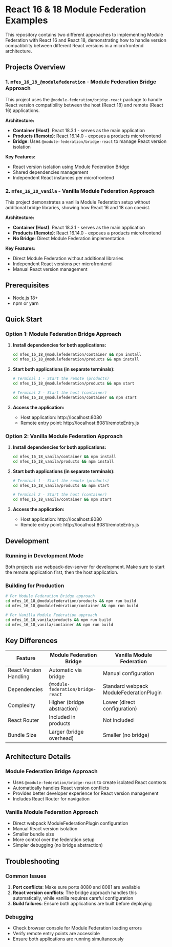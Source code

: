 # React 16 & 18 Module Federation Examples

This repository contains two different approaches to implementing Module Federation with React 16 and React 18, demonstrating how to handle version compatibility between different React versions in a microfrontend architecture.

## Projects Overview

### 1. `mfes_16_18_@modulefederation` - Module Federation Bridge Approach
This project uses the `@module-federation/bridge-react` package to handle React version compatibility between the host (React 18) and remote (React 16) applications.

**Architecture:**
- **Container (Host)**: React 18.3.1 - serves as the main application
- **Products (Remote)**: React 16.14.0 - exposes a products microfrontend
- **Bridge**: Uses `@module-federation/bridge-react` to manage React version isolation

**Key Features:**
- React version isolation using Module Federation Bridge
- Shared dependencies management
- Independent React instances per microfrontend

### 2. `mfes_16_18_vanila` - Vanilla Module Federation Approach
This project demonstrates a vanilla Module Federation setup without additional bridge libraries, showing how React 16 and 18 can coexist.

**Architecture:**
- **Container (Host)**: React 18.3.1 - serves as the main application
- **Products (Remote)**: React 16.14.0 - exposes a products microfrontend
- **No Bridge**: Direct Module Federation implementation

**Key Features:**
- Direct Module Federation without additional libraries
- Independent React versions per microfrontend
- Manual React version management

## Prerequisites

- Node.js 18+ 
- npm or yarn

## Quick Start

### Option 1: Module Federation Bridge Approach

1. **Install dependencies for both applications:**
   ```bash
   cd mfes_16_18_@modulefederation/container && npm install
   cd mfes_16_18_@modulefederation/products && npm install
   ```

2. **Start both applications (in separate terminals):**
   ```bash
   # Terminal 1 - Start the remote (products)
   cd mfes_16_18_@modulefederation/products && npm start
   
   # Terminal 2 - Start the host (container)
   cd mfes_16_18_@modulefederation/container && npm start
   ```

3. **Access the application:**
   - Host application: http://localhost:8080
   - Remote entry point: http://localhost:8081/remoteEntry.js

### Option 2: Vanilla Module Federation Approach

1. **Install dependencies for both applications:**
   ```bash
   cd mfes_16_18_vanila/container && npm install
   cd mfes_16_18_vanila/products && npm install
   ```

2. **Start both applications (in separate terminals):**
   ```bash
   # Terminal 1 - Start the remote (products)
   cd mfes_16_18_vanila/products && npm start
   
   # Terminal 2 - Start the host (container)
   cd mfes_16_18_vanila/container && npm start
   ```

3. **Access the application:**
   - Host application: http://localhost:8080
   - Remote entry point: http://localhost:8081/remoteEntry.js

## Development

### Running in Development Mode
Both projects use webpack-dev-server for development. Make sure to start the remote application first, then the host application.

### Building for Production
```bash
# For Module Federation Bridge approach
cd mfes_16_18_@modulefederation/products && npm run build
cd mfes_16_18_@modulefederation/container && npm run build

# For Vanilla Module Federation approach
cd mfes_16_18_vanila/products && npm run build
cd mfes_16_18_vanila/container && npm run build
```

## Key Differences

| Feature | Module Federation Bridge | Vanilla Module Federation |
|---------|-------------------------|---------------------------|
| React Version Handling | Automatic via bridge | Manual configuration |
| Dependencies | `@module-federation/bridge-react` | Standard webpack ModuleFederationPlugin |
| Complexity | Higher (bridge abstraction) | Lower (direct configuration) |
| React Router | Included in products | Not included |
| Bundle Size | Larger (bridge overhead) | Smaller (no bridge) |

## Architecture Details

### Module Federation Bridge Approach
- Uses `@module-federation/bridge-react` to create isolated React contexts
- Automatically handles React version conflicts
- Provides better developer experience for React version management
- Includes React Router for navigation

### Vanilla Module Federation Approach
- Direct webpack ModuleFederationPlugin configuration
- Manual React version isolation
- Smaller bundle size
- More control over the federation setup
- Simpler debugging (no bridge abstraction)

## Troubleshooting

### Common Issues

1. **Port conflicts**: Make sure ports 8080 and 8081 are available
2. **React version conflicts**: The bridge approach handles this automatically, while vanilla requires careful configuration
3. **Build failures**: Ensure both applications are built before deploying

### Debugging
- Check browser console for Module Federation loading errors
- Verify remote entry points are accessible
- Ensure both applications are running simultaneously



